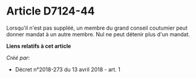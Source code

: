 # Article D7124-44

Lorsqu'il n'est pas suppléé, un membre du grand conseil coutumier peut donner mandat à un autre membre. Nul ne peut détenir
plus d'un mandat.

**Liens relatifs à cet article**

_Créé par_:

  - Décret n°2018-273 du 13 avril 2018 - art. 1
